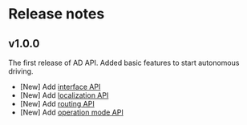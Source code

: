 # Release notes

## v1.0.0

The first release of AD API. Added basic features to start autonomous driving.

- [New] Add [interface API](./features/interface.md)
- [New] Add [localization API](./features/localization.md)
- [New] Add [routing API](./features/routing.md)
- [New] Add [operation mode API](./features/operation_mode.md)
